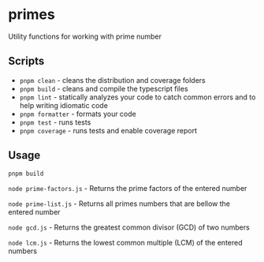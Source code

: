 # primes
Utility functions for working with prime number

## Scripts

* `pnpm clean` - cleans the distribution and coverage folders
* `pnpm build` - cleans and compile the typescript files
* `pnpm lint` - statically analyzes your code to catch common errors and to help writing idiomatic code
* `pnpm formatter` - formats your code
* `pnpm test` - runs tests
* `pnpm coverage` - runs tests and enable coverage report

## Usage

`pnpm build`

`node prime-factors.js` - Returns the prime factors of the entered number

`node prime-list.js` - Returns all primes numbers that are bellow the entered number

`node gcd.js` - Returns the greatest common divisor (GCD) of two numbers

`node lcm.js` - Returns the lowest common multiple (LCM) of the entered numbers


